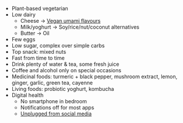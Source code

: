 *   Plant-based vegetarian
*   Low dairy  
    *   Cheese → [Vegan umami flavours](http://www.onegreenplanet.org/vegan-food/how-to-add-umami-flavor-to-vegan-dishes/)  
    *   Milk/yoghurt → Soy/rice/nut/coconut alternatives  
    *   Butter → Oil  
*   Few eggs
*   Low sugar, complex over simple carbs
*   Top snack: mixed nuts
*   Fast from time to time
*   Drink plenty of water & tea, some fresh juice
*   Coffee and alcohol only on special occasions
*   Medicinal foods: turmeric + black pepper, mushroom extract, lemon, ginger, garlic, green tea, cayenne
*   Living foods: probiotic yoghurt, kombucha
*   Digital health  
    *   No smartphone in bedroom
    *   Notifications off for most apps
    *   [Unplugged from social media](https://stephenreid.net/blog/2020/07/09/unplugging-from-facebook.html)

